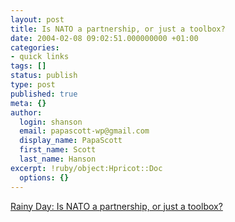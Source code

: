 ```yaml
---
layout: post
title: Is NATO a partnership, or just a toolbox?
date: 2004-02-08 09:02:51.000000000 +01:00
categories:
- quick links
tags: []
status: publish
type: post
published: true
meta: {}
author:
  login: shanson
  email: papascott-wp@gmail.com
  display_name: PapaScott
  first_name: Scott
  last_name: Hanson
excerpt: !ruby/object:Hpricot::Doc
  options: {}
---
```

<p><a title="If it looks like a wrench..." href="http://www.eamonn.com/">Rainy Day: Is NATO a partnership, or just a toolbox?</a></p>
